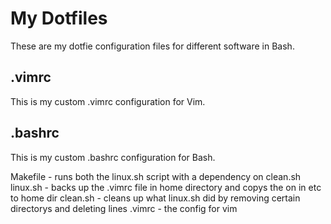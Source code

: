 # My Dotfiles
These are my dotfie configuration files for different software in Bash.
## .vimrc
This is my custom .vimrc configuration for Vim.
## .bashrc
This is my custom .bashrc configuration for Bash.

Makefile - runs both the linux.sh script with a dependency on clean.sh
linux.sh - backs up the .vimrc file in home directory and copys the on in etc to home dir
clean.sh - cleans up what linux.sh did by removing certain directorys and deleting lines
.vimrc - the config for vim
